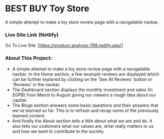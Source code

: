 # BEST BUY Toy Store
A simple attempt to make a toy store review page with a navigatable navbar.

### Live Site Link (Netlify)

Go To Live Site: [https://product-analysis-789.netlify.app/]

### About This Project:

* A simple attempt to make a toy store review page with a navigatable navbar. In the Home section, a few example reviews are displayed which can be further explored by clicking on the 'See All Reviews' button or 'Reviews' in the navbar.
* The Dashboard section displays the monthly investment and sales (In £GPB) from March to August giving our viewers a rough idea about our capital.
* The Blogs section answers some basic questions and their answers that we've learned so far. This is to refresh and recap some of the previously learned content. 
* And finally the About section tells a little about what we are and do. It also tells our customers what our values are, what really matters to us and how we want to contribute to the society.


